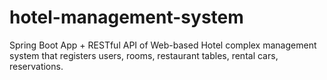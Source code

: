 # hotel-management-system
Spring Boot App + RESTful API of Web-based Hotel complex management system that registers users, rooms, restaurant tables, rental cars, reservations. 
